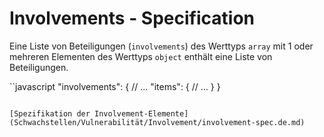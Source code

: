 # Involvements - Specification

Eine Liste von Beteiligungen (`involvements`) des Werttyps `array` mit 1 oder mehreren Elementen des Werttyps `object` enthält eine Liste von Beteiligungen.

``javascript
"involvements": {
  // ...
  "items": {
    // ...
  }
}
```

[Spezifikation der Involvement-Elemente](Schwachstellen/Vulnerabilität/Involvement/involvement-spec.de.md)

